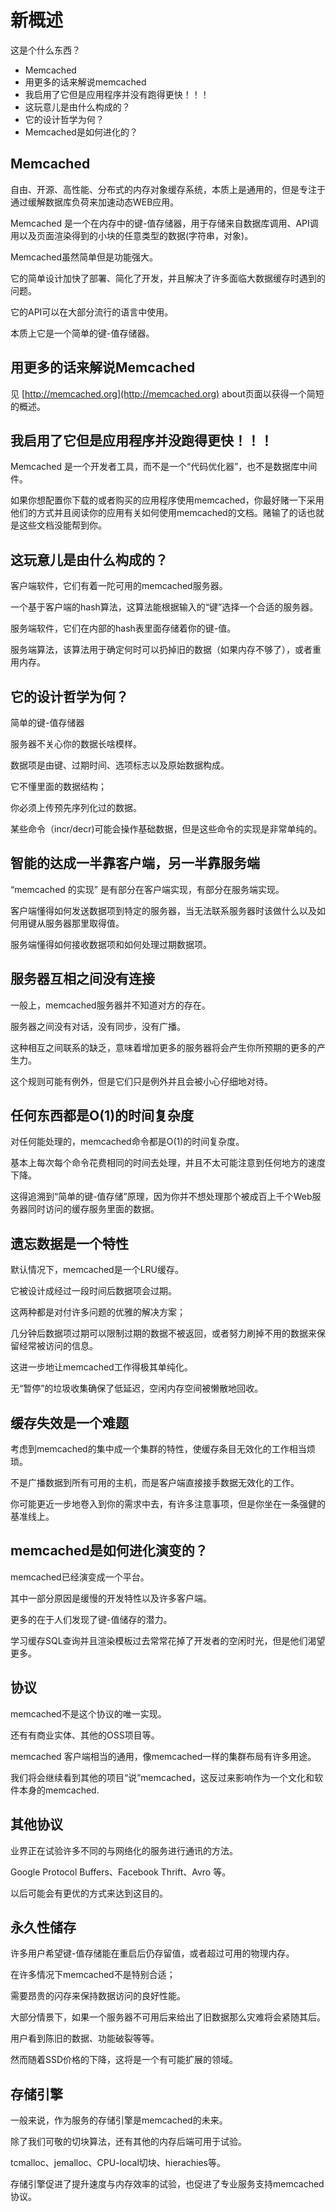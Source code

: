 # 新概述

这是个什么东西？

* Memcached
* 用更多的话来解说memcached
* 我启用了它但是应用程序并没有跑得更快！！！
* 这玩意儿是由什么构成的？
* 它的设计哲学为何？
* Memcached是如何进化的？

## Memcached

自由、开源、高性能、分布式的内存对象缓存系统，本质上是通用的，但是专注于通过缓解数据库负荷来加速动态WEB应用。

Memcached 是一个在内存中的键-值存储器，用于存储来自数据库调用、API调用以及页面渲染得到的小块的任意类型的数据(字符串，对象)。

Memcached虽然简单但是功能强大。

它的简单设计加快了部署、简化了开发，并且解决了许多面临大数据缓存时遇到的问题。

它的API可以在大部分流行的语言中使用。

本质上它是一个简单的键-值存储器。

## 用更多的话来解说Memcached

见 [http://memcached.org](http://memcached.org) about页面以获得一个简短的概述。

## 我启用了它但是应用程序并没跑得更快！！！

Memcached 是一个开发者工具，而不是一个“代码优化器”，也不是数据库中间件。

如果你想配置你下载的或者购买的应用程序使用memcached，你最好赌一下采用他们的方式并且阅读你的应用有关如何使用memcached的文档。赌输了的话也就是这些文档没能帮到你。

## 这玩意儿是由什么构成的？

客户端软件，它们有着一陀可用的memcached服务器。

一个基于客户端的hash算法，这算法能根据输入的“键”选择一个合适的服务器。

服务端软件，它们在内部的hash表里面存储着你的键-值。

服务端算法，该算法用于确定何时可以扔掉旧的数据（如果内存不够了），或者重用内存。

## 它的设计哲学为何？

简单的键-值存储器

服务器不关心你的数据长啥模样。

数据项是由键、过期时间、选项标志以及原始数据构成。

它不懂里面的数据结构；

你必须上传预先序列化过的数据。

某些命令（incr/decr)可能会操作基础数据，但是这些命令的实现是非常单纯的。

## 智能的达成一半靠客户端，另一半靠服务端

“memcached 的实现” 是有部分在客户端实现，有部分在服务端实现。

客户端懂得如何发送数据项到特定的服务器，当无法联系服务器时该做什么以及如何用键从服务器那里取得值。

服务端懂得如何接收数据项和如何处理过期数据项。

## 服务器互相之间没有连接

一般上，memcached服务器并不知道对方的存在。

服务器之间没有对话，没有同步，没有广播。

这种相互之间联系的缺乏，意味着增加更多的服务器将会产生你所预期的更多的产生力。

这个规则可能有例外，但是它们只是例外并且会被小心仔细地对待。

## 任何东西都是O(1)的时间复杂度

对任何能处理的，memcached命令都是O(1)的时间复杂度。

基本上每次每个命令花费相同的时间去处理，并且不太可能注意到任何地方的速度下降。

这得追溯到“简单的键-值存储”原理，因为你并不想处理那个被成百上千个Web服务器同时访问的缓存服务里面的数据。

## 遗忘数据是一个特性

默认情况下，memcached是一个LRU缓存。

它被设计成经过一段时间后数据项会过期。

这两种都是对付许多问题的优雅的解决方案；

几分钟后数据项过期可以限制过期的数据不被返回，或者努力刷掉不用的数据来保留经常被访问的信息。

这进一步地让memcached工作得极其单纯化。

无“暂停”的垃圾收集确保了低延迟，空闲内存空间被懒散地回收。

## 缓存失效是一个难题

考虑到memcached的集中成一个集群的特性，使缓存条目无效化的工作相当烦琐。

不是广播数据到所有可用的主机，而是客户端直接接手数据无效化的工作。

你可能更近一步地卷入到你的需求中去，有许多注意事项，但是你坐在一条强健的基准线上。

## memcached是如何进化演变的？

memcached已经演变成一个平台。

其中一部分原因是缓慢的开发特性以及许多客户端。

更多的在于人们发现了键-值储存的潜力。

学习缓存SQL查询并且渲染模板过去常常花掉了开发者的空闲时光，但是他们渴望更多。

## 协议

memcached不是这个协议的唯一实现。

还有有商业实体、其他的OSS项目等。

memcached 客户端相当的通用，像memcached一样的集群布局有许多用途。

我们将会继续看到其他的项目“说”memcached，这反过来影响作为一个文化和软件本身的memcached.

## 其他协议

业界正在试验许多不同的与网络化的服务进行通讯的方法。

Google Protocol Buffers、Facebook Thrift、Avro 等。

以后可能会有更优的方式来达到这目的。

## 永久性储存

许多用户希望键-值存储能在重启后仍存留值，或者超过可用的物理内存。

在许多情况下memcached不是特别合适；

需要昂贵的闪存来保持数据访问的良好性能。

大部分情景下，如果一个服务器不可用后来给出了旧数据那么灾难将会紧随其后。

用户看到陈旧的数据、功能破裂等等。

然而随着SSD价格的下降，这将是一个有可能扩展的领域。

## 存储引擎

一般来说，作为服务的存储引擎是memcached的未来。

除了我们可敬的切块算法，还有其他的内存后端可用于试验。

tcmalloc、jemalloc、CPU-local切块、hierachies等。

存储引擎促进了提升速度与内存效率的试验，也促进了专业服务支持memcached协议。